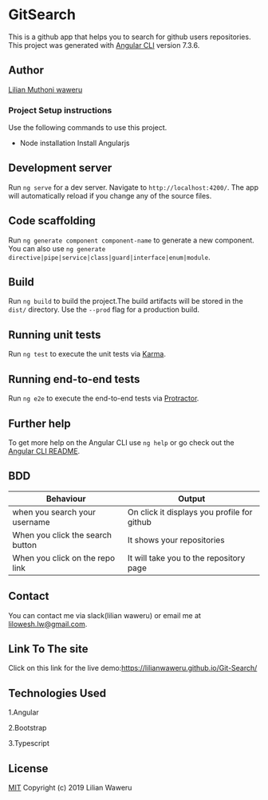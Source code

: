 # GitSearch
This is a github app that helps you to search for github users repositories.
This project was generated with [Angular CLI](https://github.com/angular/angular-cli) version 7.3.6.
## Author
[Lilian Muthoni waweru](https://github.com/lilianwaweru)

### Project Setup instructions
Use the following commands to use this project.
- Node installation
Install Angularjs

## Development server

Run `ng serve` for a dev server. Navigate to `http://localhost:4200/`. The app will automatically reload if you change any of the source files.

## Code scaffolding

Run `ng generate component component-name` to generate a new component. You can also use `ng generate directive|pipe|service|class|guard|interface|enum|module`.

## Build

Run `ng build` to build the project.The build artifacts will be stored in the `dist/` directory. Use the `--prod` flag for a production build.

## Running unit tests

Run `ng test` to execute the unit tests via [Karma](https://karma-runner.github.io).

## Running end-to-end tests

Run `ng e2e` to execute the end-to-end tests via [Protractor](http://www.protractortest.org/).

## Further help

To get more help on the Angular CLI use `ng help` or go check out the [Angular CLI README](https://github.com/angular/angular-cli/blob/master/README.md).

## BDD
| Behaviour                          | Output                                                  |
|------------------------------------|---------------------------------------------------------|
| when you search your username     | On click it displays you profile for github |
| When you click the search button   | It shows your repositories                  |
| When you click on the repo link | It will take you to the repository page              |

## Contact 
You can contact me via slack(lilian waweru) or email me at lilowesh.lw@gmail.com.

## Link To The site
Click on this link for the live demo:https://lilianwaweru.github.io/Git-Search/

## Technologies Used
1.Angular

2.Bootstrap

3.Typescript

## License
[MIT](./LICENSE)
Copyright (c) 2019 Lilian Waweru
